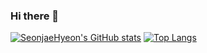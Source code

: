 ### Hi there 👋

[![SeonjaeHyeon's GitHub stats](https://github-readme-stats.vercel.app/api?username=SeonjaeHyeon&count_private=true&theme=dracula&show_icons=true)](https://github.com/anuraghazra/github-readme-stats)
[![Top Langs](https://github-readme-stats.vercel.app/api/top-langs/?username=SeonjaeHyeon&hide=jupyter%20notebook&langs_count=6&theme=dracula&layout=compact)](https://github.com/anuraghazra/github-readme-stats)

<!--
**SeonjaeHyeon/SeonjaeHyeon** is a ✨ _special_ ✨ repository because its `README.md` (this file) appears on your GitHub profile.

Here are some ideas to get you started:

- 🔭 I’m currently working on ...
- 🌱 I’m currently learning ...
- 👯 I’m looking to collaborate on ...
- 🤔 I’m looking for help with ...
- 💬 Ask me about ...
- 📫 How to reach me: ...
- 😄 Pronouns: ...
- ⚡ Fun fact: ...
-->
